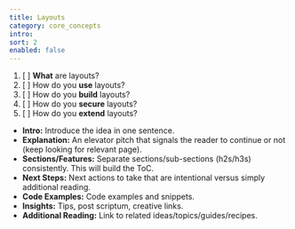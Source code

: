 ```yaml
---
title: Layouts
category: core_concepts
intro:
sort: 2
enabled: false
---
```


1. [ ] **What** are layouts?
1. [ ] How do you **use** layouts?
2. [ ] How do you **build** layouts?
3. [ ] How do you **secure** layouts?
4. [ ] How do you **extend** layouts?

- **Intro:** Introduce the idea in one sentence.
- **Explanation:** An elevator pitch that signals the reader to continue or not (keep looking for relevant page).
- **Sections/Features:** Separate sections/sub-sections (h2s/h3s) consistently. This will build the ToC.
- **Next Steps:** Next actions to take that are intentional versus simply additional reading.
- **Code Examples:** Code examples and snippets.
- **Insights:** Tips, post scriptum, creative links.
- **Additional Reading:** Link to related ideas/topics/guides/recipes.
